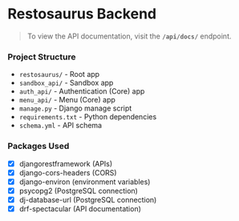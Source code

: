 # Restosaurus Backend

> To view the API documentation, visit the **`/api/docs/`** endpoint.

### Project Structure

- `restosaurus/` - Root app
- `sandbox_api/` - Sandbox app
- `auth_api/` - Authentication (Core) app
- `menu_api/` - Menu (Core) app
- `manage.py` - Django manage script
- `requirements.txt` - Python dependencies
- `schema.yml` - API schema

### Packages Used

- [x] djangorestframework (APIs)
- [x] django-cors-headers (CORS)
- [x] django-environ (environment variables)
- [x] psycopg2 (PostgreSQL connection)
- [x] dj-database-url (PostgreSQL connection)
- [x] drf-spectacular (API documentation)
